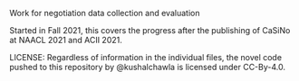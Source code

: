 Work for negotiation data collection and evaluation

Started in Fall 2021, this covers the progress after the publishing of CaSiNo at NAACL 2021 and ACII 2021.

LICENSE: Regardless of information in the individual files, the novel code pushed to this repository by @kushalchawla is licensed under CC-By-4.0.
